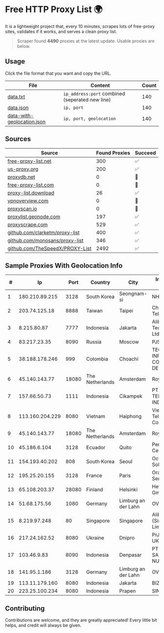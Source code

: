 
# Free HTTP Proxy List 🌍

It is a lightweight project that, every 10 minutes, scrapes lots of free-proxy sites, validates if it works, and serves a clean proxy list.


> Scraper found **4490** proxies at the latest update. Usable proxies are below.

## Usage

Click the file format that you want and copy the URL.


|File|Content|Count|
|----|-------|-----|
|[data.txt](https://raw.githubusercontent.com/themiralay/Proxy-List-World/master/data.txt)|`ip_address:port` combined (seperated new line)|140|
|[data.json](https://raw.githubusercontent.com/themiralay/Proxy-List-World/master/data.json)|`ip, port`|140|
|[data-with-geolocation.json](https://raw.githubusercontent.com/themiralay/Proxy-List-World/master/data-with-geolocation.json)|`ip, port, geolocation`|140|

## Sources

|Source|Found Proxies|Succeed|
|------|-------------|-------|
|[free-proxy-list.net](https://free-proxy-list.net)|300|✅|
|[us-proxy.org](https://www.us-proxy.org)|200|✅|
|[proxydb.net](http://proxydb.net)|0|🚫|
|[free-proxy-list.com](https://free-proxy-list.com/?page=&port=&type%5B%5D=http&type%5B%5D=https&up_time=0&search=Search)|0|🚫|
|[proxy-list.download](https://www.proxy-list.download/HTTP)|26|✅|
|[vpnoverview.com](https://vpnoverview.com/privacy/anonymous-browsing/free-proxy-servers)|0|🚫|
|[proxyscan.io](https://www.proxyscan.io)|0|🚫|
|[proxylist.geonode.com](https://proxylist.geonode.com/api/proxy-list?limit=300&page=1&sort_by=lastChecked&sort_type=desc&protocols=http,https)|197|✅|
|[proxyscrape.com](https://api.proxyscrape.com/v2/?request=displayproxies&protocol=http&timeout=10000&country=all&ssl=all&anonymity=all)|529|✅|
|[github.com/clarketm/proxy-list](https://raw.githubusercontent.com/clarketm/proxy-list/master/proxy-list-raw.txt)|400|✅|
|[github.com/monosans/proxy-list](https://raw.githubusercontent.com/monosans/proxy-list/main/proxies/http.txt)|346|✅|
|[github.com/TheSpeedX/PROXY-List](https://raw.githubusercontent.com/TheSpeedX/PROXY-List/master/http.txt)|2492|✅|


## Sample Proxies With Geolocation Info

|#|Ip|Port|Country|City|Internet Service Provider|
|-|--|----|-------|----|-------------------------|
|1|180.210.89.215|3128|South Korea|Seongnam-si|NHNCLOUD|
|2|203.74.125.18|8888|Taiwan|Taipei|Chunghwa Telecom Co., Ltd.|
|3|8.215.80.87|7777|Indonesia|Jakarta|Alibaba (US) Technology Co., Ltd.|
|4|83.217.23.35|8090|Russia|Moscow|PJSC Rostelecom|
|5|38.188.178.246|999|Colombia|Choachí|TECNOLOGÍA, INFORMACIÓN Y COMUNICACIONES DE COLOMBIA SAS|
|6|45.140.143.77|18080|The Netherlands|Amsterdam|RoyaleHosting BV|
|7|157.66.50.73|1111|Indonesia|Cikampek|PT BARAYA TELEKOMUNIKASI INDONESIA|
|8|113.160.204.229|8080|Vietnam|Haiphong|VietNam Post and Telecom Corporation|
|9|45.140.143.77|18080|The Netherlands|Amsterdam|RoyaleHosting BV|
|10|45.186.6.104|3128|Ecuador|Quito|Perez Tito Julio Cesar|
|11|154.193.40.202|808|South Korea|Seoul|Octopus Web Solution Inc|
|12|195.25.20.155|3128|France|Paris|Orange Business Services|
|13|65.108.203.37|28080|Finland|Helsinki|Hetzner Online GmbH|
|14|51.68.175.56|1080|Germany|Limburg an der Lahn|OVH SAS|
|15|8.219.97.248|80|Singapore|Singapore|Alibaba Cloud (Singapore) Private Limited|
|16|217.24.162.52|8080|Ukraine|Dnipro|PrJSC "VF UKRAINE"|
|17|103.46.9.83|8090|Indonesia|Denpasar|PT JARINGANKU SARANA NUSANTARA|
|18|141.95.1.186|3128|Germany|Limburg an der Lahn|OVH SAS|
|19|113.11.179.160|8080|Indonesia|Jakarta|BIZNET|
|20|223.25.100.234|8080|Indonesia|Prapen|SINERGINET|



## Contributing

Contributions are welcome, and they are greatly appreciated! Every
little bit helps, and credit will always be given.


